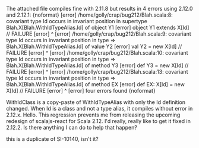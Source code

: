 The attached file compiles fine with 2.11.8 but results in 4 errors using 2.12.0 and 2.12.1:
{noformat}
[error] /home/golly/crap/bug212/Blah.scala:8: covariant type Id occurs in invariant position in supertype Blah.X[Blah.WithIdTypeAlias.Id] of object Y1
[error]     object Y1 extends X[Id]   // FAILURE
[error]            ^
[error] /home/golly/crap/bug212/Blah.scala:9: covariant type Id occurs in invariant position in type => Blah.X[Blah.WithIdTypeAlias.Id] of value Y2
[error]     val Y2 = new X[Id]        // FAILURE
[error]         ^
[error] /home/golly/crap/bug212/Blah.scala:10: covariant type Id occurs in invariant position in type => Blah.X[Blah.WithIdTypeAlias.Id] of method Y3
[error]     def Y3 = new X[Id]        // FAILURE
[error]         ^
[error] /home/golly/crap/bug212/Blah.scala:13: covariant type Id occurs in invariant position in type => Blah.X[Blah.WithIdTypeAlias.Id] of method EX
[error]     def EX: X[Id] = new X[Id] // FAILURE
[error]         ^
[error] four errors found
{noformat}

WithIdClass is a copy-paste of WithIdTypeAlias with only the Id definition changed. When Id is a class and not a type alias, it compiles without error in 2.12.x.
Hello. This regression prevents me from releasing the upcoming redesign of scalajs-react for Scala 2.12.
I'd really, really like to get it fixed in 2.12.2. Is there anything I can do to help that happen?

this is a duplicate of SI-10140, isn't it?
